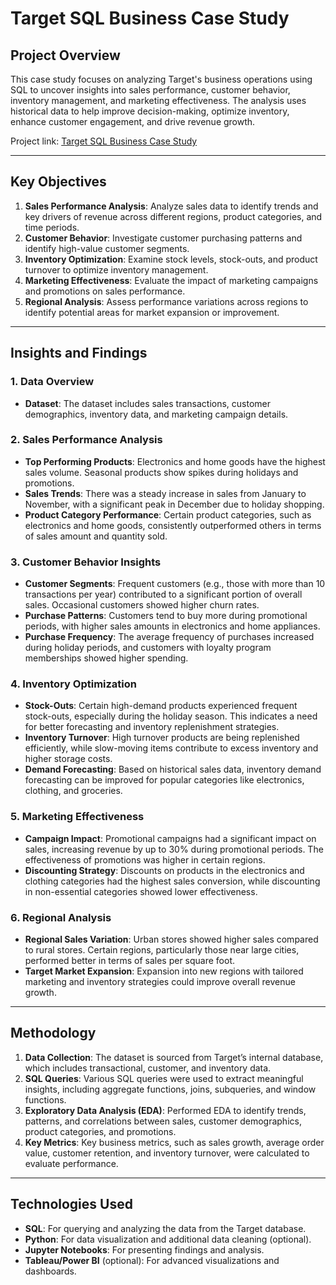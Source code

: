# Target SQL Business Case Study

## Project Overview
This case study focuses on analyzing Target's business operations using SQL to uncover insights into sales performance, customer behavior, inventory management, and marketing effectiveness. The analysis uses historical data to help improve decision-making, optimize inventory, enhance customer engagement, and drive revenue growth.

Project link: [Target SQL Business Case Study](https://github.com/DurgaPrasadsampatirao/Target_SQL_Business-Case-Study)

---

## Key Objectives
1. **Sales Performance Analysis**: Analyze sales data to identify trends and key drivers of revenue across different regions, product categories, and time periods.
2. **Customer Behavior**: Investigate customer purchasing patterns and identify high-value customer segments.
3. **Inventory Optimization**: Examine stock levels, stock-outs, and product turnover to optimize inventory management.
4. **Marketing Effectiveness**: Evaluate the impact of marketing campaigns and promotions on sales performance.
5. **Regional Analysis**: Assess performance variations across regions to identify potential areas for market expansion or improvement.

---

## Insights and Findings

### 1. Data Overview
- **Dataset**: The dataset includes sales transactions, customer demographics, inventory data, and marketing campaign details.

### 2. Sales Performance Analysis
- **Top Performing Products**: Electronics and home goods have the highest sales volume. Seasonal products show spikes during holidays and promotions.
- **Sales Trends**: There was a steady increase in sales from January to November, with a significant peak in December due to holiday shopping.
- **Product Category Performance**: Certain product categories, such as electronics and home goods, consistently outperformed others in terms of sales amount and quantity sold.

### 3. Customer Behavior Insights
- **Customer Segments**: Frequent customers (e.g., those with more than 10 transactions per year) contributed to a significant portion of overall sales. Occasional customers showed higher churn rates.
- **Purchase Patterns**: Customers tend to buy more during promotional periods, with higher sales amounts in electronics and home appliances.
- **Purchase Frequency**: The average frequency of purchases increased during holiday periods, and customers with loyalty program memberships showed higher spending.

### 4. Inventory Optimization
- **Stock-Outs**: Certain high-demand products experienced frequent stock-outs, especially during the holiday season. This indicates a need for better forecasting and inventory replenishment strategies.
- **Inventory Turnover**: High turnover products are being replenished efficiently, while slow-moving items contribute to excess inventory and higher storage costs.
- **Demand Forecasting**: Based on historical sales data, inventory demand forecasting can be improved for popular categories like electronics, clothing, and groceries.

### 5. Marketing Effectiveness
- **Campaign Impact**: Promotional campaigns had a significant impact on sales, increasing revenue by up to 30% during promotional periods. The effectiveness of promotions was higher in certain regions.
- **Discounting Strategy**: Discounts on products in the electronics and clothing categories had the highest sales conversion, while discounting in non-essential categories showed lower effectiveness.

### 6. Regional Analysis
- **Regional Sales Variation**: Urban stores showed higher sales compared to rural stores. Certain regions, particularly those near large cities, performed better in terms of sales per square foot.
- **Target Market Expansion**: Expansion into new regions with tailored marketing and inventory strategies could improve overall revenue growth.

---

## Methodology
1. **Data Collection**: The dataset is sourced from Target’s internal database, which includes transactional, customer, and inventory data.
2. **SQL Queries**: Various SQL queries were used to extract meaningful insights, including aggregate functions, joins, subqueries, and window functions.
3. **Exploratory Data Analysis (EDA)**: Performed EDA to identify trends, patterns, and correlations between sales, customer demographics, product categories, and promotions.
4. **Key Metrics**: Key business metrics, such as sales growth, average order value, customer retention, and inventory turnover, were calculated to evaluate performance.

---

## Technologies Used
- **SQL**: For querying and analyzing the data from the Target database.
- **Python**: For data visualization and additional data cleaning (optional).
- **Jupyter Notebooks**: For presenting findings and analysis.
- **Tableau/Power BI** (optional): For advanced visualizations and dashboards.
